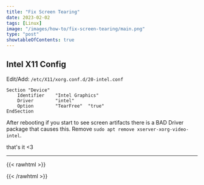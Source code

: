 ```yaml
---
title: "Fix Screen Tearing"
date: 2023-02-02
tags: [Linux]
image: "/images/how-to/fix-screen-tearing/main.png"
type: "post"
showtableOfContents: true
---
```


## Intel X11 Config
Edit/Add: `/etc/X11/xorg.conf.d/20-intel.conf`

```
Section "Device"
    Identifier    "Intel Graphics"
    Driver        "intel"
    Option        "TearFree"  "true"
EndSection
```

After rebooting if you start to see screen artifacts there is a BAD Driver package that causes this. Remove `sudo apt remove xserver-xorg-video-intel`.

that's it <3

----

{{< rawhtml >}} 
<script src="https://utteranc.es/client.js"
        repo="mansoorbarri/website"
        issue-term="title"
        theme="github-dark"
        crossorigin="anonymous"
        async>
</script>
{{< /rawhtml >}}